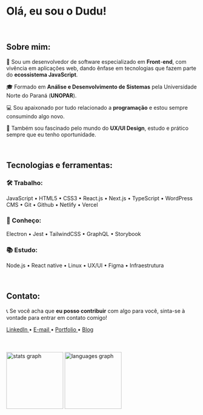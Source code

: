 # Olá, eu sou o Dudu!

</br>

## Sobre mim:

👤 Sou um desenvolvedor de software especializado em **Front**-**end**, com vivência em aplicações web, dando ênfase em tecnologias que fazem parte do **ecossistema JavaScript**.

🎓 Formado em **Análise e Desenvolvimento de Sistemas** pela Universidade Norte do Paraná (**UNOPAR**).

💻 Sou apaixonado por tudo relacionado a **programação** e estou sempre consumindo algo novo. 

🎨 Também sou fascinado pelo mundo do **UX/UI Design**, estudo e prático sempre que eu tenho oportunidade.

</br>

## Tecnologias e ferramentas:

### 🛠️ Trabalho:
JavaScript • HTML5 • CSS3 • React.js • Next.js • TypeScript • WordPress CMS • Git • Github • Netlify • Vercel

### 📐 Conheço:
Electron • Jest • TailwindCSS • GraphQL • Storybook

### 📚 Estudo:
Node.js • React native • Linux • UX/UI • Figma • Infraestrutura

</br>

## Contato:
📞 Se você acha que **eu posso contribuir** com algo para você, sinta-se à vontade para entrar em contato comigo!

<a href="https://www.linkedin.com/in/luiz-veltroni/" target="_blank">
  LinkedIn          
</a>
• 
<a href="mailto:eduardoveltroni@hotmail.com" target="_blank">
  E-mail
</a>
• 
<a href="https://www.luizeduardoo.com" target="_blank">
  Portfolio 
</a>
• 
<a href="https://www.luizeduardoo.com/blog" target="_blank">
  Blog 
</a>


</br>
</br>
</br>
</br>

<div align="left">  

 <img src="https://github-readme-stats.vercel.app/api?username=EduardooPV&hide_title=false&hide_rank=false&show_icons=true&include_all_commits=true&count_private=true&disable_animations=false&theme=react&locale=pt-br&hide_border=true" height="150" alt="stats graph"  />   

 <img src="https://github-readme-stats.vercel.app/api/top-langs?locale=pt-br&hide_title=false&layout=compact&card_width=320&langs_count=4&theme=react&hide_border=true&custom_title=Tecnologias&username=EduardooPV" height="150" alt="languages graph"  />

</div>
